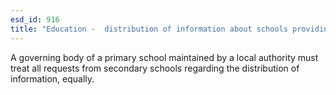 ```yaml
---
esd_id: 916
title: "Education -  distribution of information about schools providing secondary education"
---
```


A governing body of a primary school maintained by a local authority must treat all requests from secondary schools regarding the distribution of information, equally.

